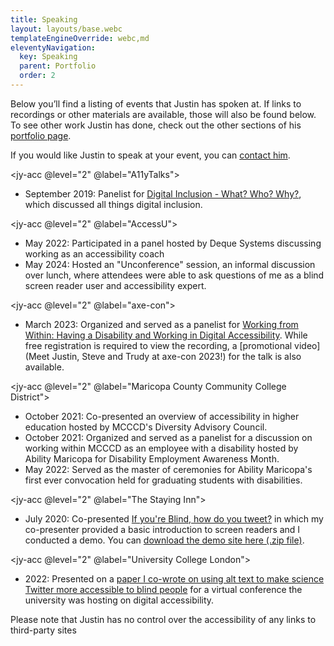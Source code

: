 ```yaml
---
title: Speaking
layout: layouts/base.webc
templateEngineOverride: webc,md
eleventyNavigation:
  key: Speaking
  parent: Portfolio
  order: 2
---
```

Below you’ll find a listing of events that Justin has spoken at. If links to recordings or other materials are available, those will also be found below. To see other work Justin has done, check out the other sections of his [portfolio page](/portfolio/).

If you would like Justin to speak at your event, you can [contact him](/contact/).

<jy-acc @level="2" @label="A11yTalks">

- September 2019: Panelist for [Digital Inclusion - What? Who? Why?](https://www.youtube.com/watch?v=uY5BWqTzTd8), which discussed all things digital inclusion.

</jy-acc>

<jy-acc @level="2" @label="AccessU">

- May 2022: Participated in a panel hosted by Deque Systems discussing working as an accessibility coach
- May 2024: Hosted an "Unconference" session, an informal discussion over lunch, where attendees were able to ask questions of me as a blind screen reader user and accessibility expert.

</jy-acc>

<jy-acc @level="2" @label="axe-con">

- March 2023: Organized and served as a panelist for [Working from Within: Having a Disability and Working in Digital Accessibility](https://www.deque.com/axe-con/sessions/working-from-within-having-a-disability-and-working-in-digital-accessibility/).  While free registration is required to view the recording, a [promotional video](Meet Justin, Steve and Trudy at axe-con 2023!) for the talk is also available.

</jy-acc>

<jy-acc @level="2" @label="Maricopa County Community College District">

- October 2021: Co-presented an overview of accessibility in higher education hosted by MCCCD's Diversity Advisory Council.
- October 2021: Organized and served as a panelist for a discussion on working within MCCCD as an employee with a disability hosted by Ability Maricopa for Disability Employment Awareness Month.
- May 2022: Served as the master of ceremonies for Ability Maricopa's first ever convocation held for graduating students with disabilities.

</jy-acc>

<jy-acc @level="2" @label="The Staying Inn">

- July 2020: Co-presented [If you're Blind, how do you tweet?](https://www.youtube.com/watch?v=UVZKctUMZJY) in which my co-presenter provided a basic introduction to screen readers and I conducted a demo. You can [download the demo site here (.zip file)](/resources/staying-inn-demo.zip).

</jy-acc>

<jy-acc @level="2" @label="University College London">

- 2022: Presented on a [paper I co-wrote on using alt text to make science Twitter more accessible to blind people](https://www.nature.com/articles/s41467-020-19640-w) for a virtual conference the university was hosting on digital accessibility.

</jy-acc>

Please note that Justin has no control over the accessibility of any links to third-party sites
